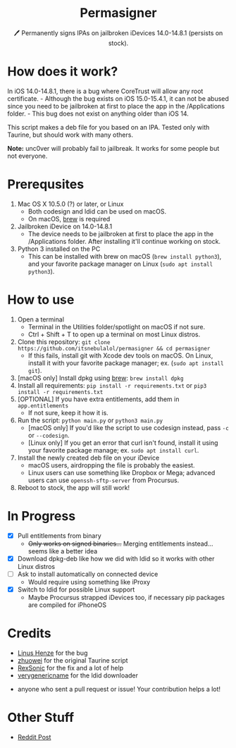 <h1 align="center">Permasigner</h1>
<p align="center">🖊 Permanently signs IPAs on jailbroken iDevices 14.0-14.8.1 (persists on stock).</p>

# How does it work?
In iOS 14.0-14.8.1, there is a bug where CoreTrust will allow any root certificate. 
    - Although the bug exists on iOS 15.0-15.4.1, it can not be abused since you need to be jailbroken at first to place the app in the /Applications folder. 
    - This bug does not exist on anything older than iOS 14.

This script makes a deb file for you based on an IPA. Tested only with Taurine, but should work with many others.

**Note:** unc0ver will probably fail to jailbreak. It works for some people but not everyone.

# Prerequsites
1. Mac OS X 10.5.0 (?) or later, or Linux
    - Both codesign and ldid can be used on macOS.
    - On macOS, [brew](https://brew.sh) is required
2. Jailbroken iDevice on 14.0-14.8.1
    - The device needs to be jailbroken at first to place the app in the /Applications folder. After installing it'll continue working on stock.
3. Python 3 installed on the PC
    - This can be installed with brew on macOS (`brew install python3`), and your favorite package manager on Linux (`sudo apt install python3`).

# How to use
1. Open a terminal
    - Terminal in the Utilities folder/spotlight on macOS if not sure.
    - Ctrl + Shift + T to open up a terminal on most Linux distros.
2. Clone this repository: `git clone https://github.com/itsnebulalol/permasigner && cd permasigner`
    - If this fails, install git with Xcode dev tools on macOS. On Linux, install it with your favorite package manager; ex. (`sudo apt install git`).
3. [macOS only] Install dpkg using [brew](https://brew.sh): `brew install dpkg`
4. Install all requirements: `pip install -r requirements.txt` or `pip3 install -r requirements.txt`
5. [OPTIONAL] If you have extra entitlements, add them in `app.entitlements`
    - If not sure, keep it how it is.
6. Run the script: `python main.py` or `python3 main.py`
    - [macOS only] If you'd like the script to use codesign instead, pass `-c` or `--codesign`.
    - [Linux only] If you get an error that curl isn't found, install it using your favorite package manage; ex. `sudo apt install curl`.
7. Install the newly created deb file on your iDevice
    - macOS users, airdropping the file is probably the easiest.
    - Linux users can use something like Dropbox or Mega; advanced users can use `openssh-sftp-server` from Procursus.
8. Reboot to stock, the app will still work!

# In Progress
- [x] Pull entitlements from binary
    - ~~Only works on signed binaries...~~ Merging entitlements instead... seems like a better idea
- [x] Download dpkg-deb like how we did with ldid so it works with other Linux distros
- [ ] Ask to install automatically on connected device
    - Would require using something like iProxy
- [x] Switch to ldid for possible Linux support
    - Maybe Procursus strapped iDevices too, if necessary pip packages are compiled for iPhoneOS

# Credits
- [Linus Henze](https://github.com/LinusHenze) for the bug
- [zhuowei](https://github.com/zhuowei) for the original Taurine script
- [RexSonic](https://github.com/RexSonic) for the fix and a lot of help
- [verygenericname](https://github.com/verygenericname) for the ldid downloader
+ anyone who sent a pull request or issue! Your contribution helps a lot!

# Other Stuff
- [Reddit Post](https://www.reddit.com/r/jailbreak/comments/vqnazh/free_release_permasigner_generate_a_permasigned)
